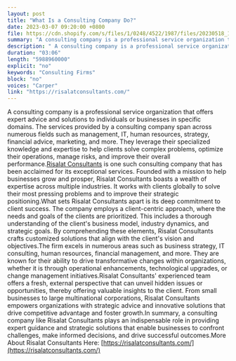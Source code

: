 ```yaml
---
layout: post
title: "What Is a Consulting Company Do?"
date: 2023-03-07 09:20:00 +0800
file: https://cdn.shopify.com/s/files/1/0248/4522/1987/files/20230518_1.mp3?v=1684375166
summary: "A consulting company is a professional service organization that offers expert advice and solutions to individuals or businesses in specific domains. The services provided by a consulting company span across numerous fields such as management, IT, human resources, strategy, financial advice, marketing, and more. They leverage their specialized knowledge and expertise to help clients solve complex problems, optimize their operations, manage risks, and improve their overall performance.Risalat Consultants is one such consulting company that has been acclaimed for its exceptional services. Founded with a mission to help businesses grow and prosper, Risalat Consultants boasts a wealth of expertise across multiple industries. It works with clients globally to solve their most pressing problems and to improve their strategic positioning.What sets Risalat Consultants apart is its deep commitment to client success. The company employs a client-centric approach, where the needs and goals of the clients are prioritized. This includes a thorough understanding of the client's business model, industry dynamics, and strategic goals. By comprehending these elements, Risalat Consultants crafts customized solutions that align with the client's vision and objectives.The firm excels in numerous areas such as business strategy, IT consulting, human resources, financial management, and more. They are known for their ability to drive transformative changes within organizations, whether it is through operational enhancements, technological upgrades, or change management initiatives.Risalat Consultants' experienced team offers a fresh, external perspective that can unveil hidden issues or opportunities, thereby offering valuable insights to the client. From small businesses to large multinational corporations, Risalat Consultants empowers organizations with strategic advice and innovative solutions that drive competitive advantage and foster growth.In summary, a consulting company like Risalat Consultants plays an indispensable role in providing expert guidance and strategic solutions that enable businesses to confront challenges, make informed decisions, and drive successful outcomes."
description: " A consulting company is a professional service organization that offers expert advice and solutions to individuals or businesses in specific domains. The services provided by a consulting company span across numerous fields such as management, IT, human resources, strategy, financial advice, marketing, and more. They leverage their specialized knowledge and expertise to help clients solve complex problems, optimize their operations, manage risks, and improve their overall performance.<a href='https://risalatconsultants.com/'>Risalat Consultants</a> is one such consulting company that has been acclaimed for its exceptional services. Founded with a mission to help businesses grow and prosper, Risalat Consultants boasts a wealth of expertise across multiple industries. It works with clients globally to solve their most pressing problems and to improve their strategic positioning.What sets Risalat Consultants apart is its deep commitment to client success. The company employs a client-centric approach, where the needs and goals of the clients are prioritized. This includes a thorough understanding of the client's business model, industry dynamics, and strategic goals. By comprehending these elements, Risalat Consultants crafts customized solutions that align with the client's vision and objectives.The firm excels in numerous areas such as business strategy, IT consulting, human resources, financial management, and more. They are known for their ability to drive transformative changes within organizations, whether it is through operational enhancements, technological upgrades, or change management initiatives.Risalat Consultants' experienced team offers a fresh, external perspective that can unveil hidden issues or opportunities, thereby offering valuable insights to the client. From small businesses to large multinational corporations, Risalat Consultants empowers organizations with strategic advice and innovative solutions that drive competitive advantage and foster growth.In summary, a consulting company like Risalat Consultants plays an indispensable role in providing expert guidance and strategic solutions that enable businesses to confront challenges, make informed decisions, and drive successful outcomes.More About Risalat Consultants Here: <a href='https://risalatconsultants.com/'>https://risalatconsultants.com/</a> "
duration: "03:06"
length: "5988960000"
explicit: "no"
keywords: "Consulting Firms"
block: "no"
voices: "Carper"
link: "https://risalatconsultants.com/"
---
```


A consulting company is a professional service organization that offers expert advice and solutions to individuals or businesses in specific domains. The services provided by a consulting company span across numerous fields such as management, IT, human resources, strategy, financial advice, marketing, and more. They leverage their specialized knowledge and expertise to help clients solve complex problems, optimize their operations, manage risks, and improve their overall performance.[Risalat Consultants](https://risalatconsultants.com/) is one such consulting company that has been acclaimed for its exceptional services. Founded with a mission to help businesses grow and prosper, Risalat Consultants boasts a wealth of expertise across multiple industries. It works with clients globally to solve their most pressing problems and to improve their strategic positioning.What sets Risalat Consultants apart is its deep commitment to client success. The company employs a client-centric approach, where the needs and goals of the clients are prioritized. This includes a thorough understanding of the client's business model, industry dynamics, and strategic goals. By comprehending these elements, Risalat Consultants crafts customized solutions that align with the client's vision and objectives.The firm excels in numerous areas such as business strategy, IT consulting, human resources, financial management, and more. They are known for their ability to drive transformative changes within organizations, whether it is through operational enhancements, technological upgrades, or change management initiatives.Risalat Consultants' experienced team offers a fresh, external perspective that can unveil hidden issues or opportunities, thereby offering valuable insights to the client. From small businesses to large multinational corporations, Risalat Consultants empowers organizations with strategic advice and innovative solutions that drive competitive advantage and foster growth.In summary, a consulting company like Risalat Consultants plays an indispensable role in providing expert guidance and strategic solutions that enable businesses to confront challenges, make informed decisions, and drive successful outcomes.More About Risalat Consultants Here: [https://risalatconsultants.com/](https://risalatconsultants.com/)
